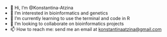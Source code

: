 - 👋 Hi, I’m @Konstantina-Atzina
- 👀 I’m interested in bioinformatics and genetics
- 🌱 I’m currently learning to use the terminal and code in R
- 💞️ I’m looking to collaborate on bioinformatics projects
- 📫 How to reach me: send me an email at konstantinaatzina@gmail.com

<!---
Konstantina-Atzina/Konstantina-Atzina is a ✨ special ✨ repository because its `README.md` (this file) appears on your GitHub profile.
You can click the Preview link to take a look at your changes.
--->
